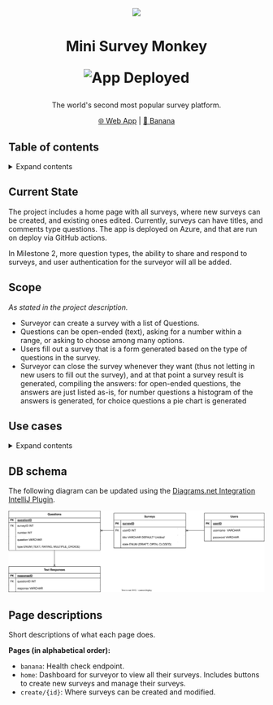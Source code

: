 <p align="center">
<img src="https://upload.wikimedia.org/wikipedia/commons/9/93/Typing_monkey_768px.png" height="150">
</p>
<h1 align="center">
Mini Survey Monkey

![App Deployed](https://github.com/JackieSL1/mini-survey-monkey/actions/workflows/main_mini-survey-monkey.yml/badge.svg)
  
</h1>

<p align="center">
The world's second most popular survey platform.
<p>

<p align="center">
<a href="https://mini-survey-monkey-eyd6fhfyesf6ezay.canadaeast-01.azurewebsites.net/home">🌐 Web App</a> |
<a href="https://mini-survey-monkey-eyd6fhfyesf6ezay.canadaeast-01.azurewebsites.net/banana">🍌 Banana</a>
</p>

## Table of contents

<details>
<summary>Expand contents</summary>

- [Issues](#issues)
- [Scope](#scope)
- [Use cases](#use-cases)
- [DB schema](#db-schema)
- [Page descriptions](#page-descriptions)

</details>

## Current State
The project includes a home page with all surveys, where new surveys can be created, and existing ones edited. Currently, surveys can have titles, and comments type questions. The app is deployed on Azure, and that are run on deploy via GitHub actions.

In Milestone 2, more question types, the ability to share and respond to surveys, and user authentication for the surveyor will all be added.

## Scope
*As stated in the project description.*
* Surveyor can create a survey with a list of Questions.
* Questions can be open-ended (text), asking for a number within a range, or asking to choose among many options.  
* Users fill out a survey that is a form generated based on the type of questions in the survey.
* Surveyor can close the survey whenever they want (thus not letting in new users to fill out the survey), and at that point a survey result is generated, compiling the answers: for open-ended questions, the answers are just listed as-is, for number questions a histogram of the answers is generated, for choice questions a pie chart is generated

## Use cases
<details>
<summary>Expand contents</summary>


### Create account
New user should be able to create an account.

**Steps:**
* On the `login` page, user clicks `Don't have an account? Sign up` button
* User is prompted to give `username` and `password`
* System should fail to create account and prompt user to enter a different `username` if `username` already exists
* System displays confirmation if account is created and directs the user back to the `login` page

### Login
Existing user should be able to log into their account.

**Steps:**
* On the `login` page, user enters `username` and `password`
* System should fail to log in and notify user if `username` doesn't exist
* System should fail to log in and notify user if `password` is incorrect
* User is directed to their `home` page upon successful log in

### View surveys
Users should be able to see all their surveys in one view.

**Steps:**
* On the `home` page, user can view all their surveys and their states

**Considerations:**
* States for a survey can be `DRAFT`, `OPEN` or `CLOSED`

### Create survey
User should be able to create a new survey.

**Steps:**
* On the `home` page, user clicks `create survey` button and are directed to the `create` page
* User then clicks the `done` button to save the survey 

**Considerations:**
* User can view their newly created survey on the `home` page dashboard

### Add title
User should be able to add a title to their survey.

### Add comment box question
User should be able to add a comment box question to their survey

### Add rating question
User should be able to add a question asking for a rating to their survey.

### Add multiple-choice question
User should be able to add a multiple-choice question to their survey.

### Collect responses
User should be able to share their survey and collect responses.
</details>

## DB schema
The following diagram can be updated using the [Diagrams.net Integration IntelliJ Plugin](https://plugins.jetbrains.com/plugin/15635-diagrams-net-integration).

![DB schema](diagrams/db-schema.svg)

## Page descriptions
Short descriptions of what each page does.

**Pages (in alphabetical order):**
* `banana`: Health check endpoint.
* `home`: Dashboard for surveyor to view all their surveys. Includes buttons to create new surveys and manage their surveys.
* `create/{id}`: Where surveys can be created and modified.
